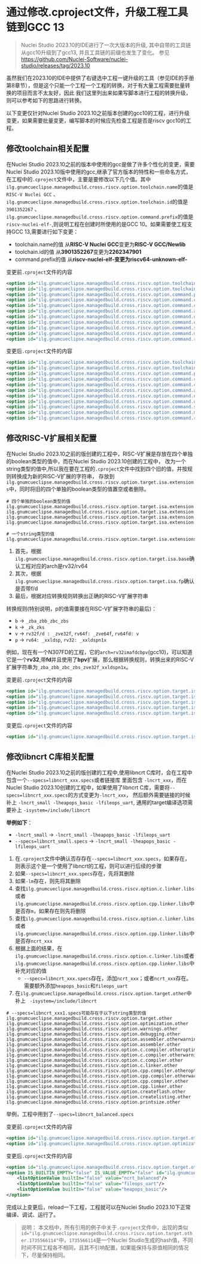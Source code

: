 # 通过修改.cproject文件，升级工程工具链到GCC 13

> Nuclei Studio 2023.10的IDE进行了一次大版本的升级, 其中自带的工具链从gcc10升级到了gcc13, 并且工具链的前缀也发生了变化。
> 参见 https://github.com/Nuclei-Software/nuclei-studio/releases/tag/2023.10

虽然我们在2023.10的IDE中提供了右键选中工程一键升级的工具（参见IDE的手册第8章节），但是这个只能一个工程一个工程的转换，对于有大量工程需要批量转换的项目而言不太友好，因此
我们这里列出来如果写脚本进行工程的转换升级，则可以参考如下的思路进行转换。

以下变更仅针对Nuclei Studio 2023.10之前版本创建的gcc10的工程，进行升级变更，如果需要批量变更，编写脚本的时候应先检查工程是否是riscv gcc10的工程。

## 修改toolchain相关配置

在Nuclei Studio 2023.10之前的版本中使用的gcc是做了许多个性化的变更，需要Nuclei Studio 2023.10版中使用的gcc,继承了官方版本的特性和一些命名方式，在工程中的`.cproject`文件中，主要是要修改以下几个值。其中`ilg.gnumcueclipse.managedbuild.cross.riscv.option.toolchain.name`的值是`RISC-V Nuclei GCC` 、`ilg.gnumcueclipse.managedbuild.cross.riscv.option.toolchain.id`的值是`3901352267` 、`ilg.gnumcueclipse.managedbuild.cross.riscv.option.command.prefix`的值是`riscv-nuclei-elf-`,则说明工程在创建时所使用的是GCC 10。如果需要使工程支持GCC 13,需要进行如下变更：

* toolchain.name的值 从**RISC-V Nuclei GCC**变更为**RISC-V GCC/Newlib**
* toolchain.id的值 从**3901352267**变更为**2262347901**
* command.prefix的值 从**riscv-nuclei-elf-**变更为**riscv64-unknown-elf-**

变更前`.cproject`文件的内容

```xml
<option id="ilg.gnumcueclipse.managedbuild.cross.riscv.option.toolchain.name.129748485" superClass="ilg.gnumcueclipse.managedbuild.cross.riscv.option.toolchain.name" value="RISC-V Nuclei GCC" valueType="string"/>
<option id="ilg.gnumcueclipse.managedbuild.cross.riscv.option.toolchain.id.1143901706" superClass="ilg.gnumcueclipse.managedbuild.cross.riscv.option.toolchain.id" value="3901352267" valueType="string"/>
<option id="ilg.gnumcueclipse.managedbuild.cross.riscv.option.command.prefix.1270840820" superClass="ilg.gnumcueclipse.managedbuild.cross.riscv.option.command.prefix" value="riscv-nuclei-elf-" valueType="string"/>
<option id="ilg.gnumcueclipse.managedbuild.cross.riscv.option.command.c.718590769" superClass="ilg.gnumcueclipse.managedbuild.cross.riscv.option.command.c" value="gcc" valueType="string"/>
<option id="ilg.gnumcueclipse.managedbuild.cross.riscv.option.command.cpp.243660928" superClass="ilg.gnumcueclipse.managedbuild.cross.riscv.option.command.cpp" value="g++" valueType="string"/>
<option id="ilg.gnumcueclipse.managedbuild.cross.riscv.option.command.ar.416250093" superClass="ilg.gnumcueclipse.managedbuild.cross.riscv.option.command.ar" value="ar" valueType="string"/>
<option id="ilg.gnumcueclipse.managedbuild.cross.riscv.option.command.objcopy.741068581" superClass="ilg.gnumcueclipse.managedbuild.cross.riscv.option.command.objcopy" value="objcopy" valueType="string"/>
<option id="ilg.gnumcueclipse.managedbuild.cross.riscv.option.command.objdump.1474975752" superClass="ilg.gnumcueclipse.managedbuild.cross.riscv.option.command.objdump" value="objdump" valueType="string"/>
<option id="ilg.gnumcueclipse.managedbuild.cross.riscv.option.command.size.2085350427" superClass="ilg.gnumcueclipse.managedbuild.cross.riscv.option.command.size" value="size" valueType="string"/>
<option id="ilg.gnumcueclipse.managedbuild.cross.riscv.option.command.make.1355881376" superClass="ilg.gnumcueclipse.managedbuild.cross.riscv.option.command.make" value="make" valueType="string"/>
<option id="ilg.gnumcueclipse.managedbuild.cross.riscv.option.command.rm.1330665916" superClass="ilg.gnumcueclipse.managedbuild.cross.riscv.option.command.rm" value="rm" valueType="string"/>
```

变更后`.cproject`文件的内容

```xml
<option id="ilg.gnumcueclipse.managedbuild.cross.riscv.option.toolchain.name.129748485" superClass="ilg.gnumcueclipse.managedbuild.cross.riscv.option.toolchain.name" value="RISC-V GCC/Newlib" valueType="string"/>
<option id="ilg.gnumcueclipse.managedbuild.cross.riscv.option.toolchain.id.1143901706" superClass="ilg.gnumcueclipse.managedbuild.cross.riscv.option.toolchain.id" value="2262347901" valueType="string"/>
<option id="ilg.gnumcueclipse.managedbuild.cross.riscv.option.command.prefix.1270840820" superClass="ilg.gnumcueclipse.managedbuild.cross.riscv.option.command.prefix" value="riscv64-unknown-elf-" valueType="string"/>
<option id="ilg.gnumcueclipse.managedbuild.cross.riscv.option.command.c.718590769" superClass="ilg.gnumcueclipse.managedbuild.cross.riscv.option.command.c" value="gcc" valueType="string"/>
<option id="ilg.gnumcueclipse.managedbuild.cross.riscv.option.command.cpp.243660928" superClass="ilg.gnumcueclipse.managedbuild.cross.riscv.option.command.cpp" value="g++" valueType="string"/>
<option id="ilg.gnumcueclipse.managedbuild.cross.riscv.option.command.ar.416250093" superClass="ilg.gnumcueclipse.managedbuild.cross.riscv.option.command.ar" value="ar" valueType="string"/>
<option id="ilg.gnumcueclipse.managedbuild.cross.riscv.option.command.objcopy.741068581" superClass="ilg.gnumcueclipse.managedbuild.cross.riscv.option.command.objcopy" value="objcopy" valueType="string"/>
<option id="ilg.gnumcueclipse.managedbuild.cross.riscv.option.command.objdump.1474975752" superClass="ilg.gnumcueclipse.managedbuild.cross.riscv.option.command.objdump" value="objdump" valueType="string"/>
<option id="ilg.gnumcueclipse.managedbuild.cross.riscv.option.command.size.2085350427" superClass="ilg.gnumcueclipse.managedbuild.cross.riscv.option.command.size" value="size" valueType="string"/>
<option id="ilg.gnumcueclipse.managedbuild.cross.riscv.option.command.make.1355881376" superClass="ilg.gnumcueclipse.managedbuild.cross.riscv.option.command.make" value="make" valueType="string"/>
<option id="ilg.gnumcueclipse.managedbuild.cross.riscv.option.command.rm.1330665916" superClass="ilg.gnumcueclipse.managedbuild.cross.riscv.option.command.rm" value="rm" valueType="string"/>
```

## 修改RISC-V扩展相关配置

在Nuclei Studio 2023.10之前的版创建的工程中，RISC-V扩展是存放在四个单独的boolean类型的值中，而在Nuclei Studio 2023.10创建的工程中，
改为一个string类型的值中,所以我在要在工程的`.cproject`文件中找到四个旧的值，并按规则转换成为新的RISC-V扩展的字符串，
存放到`ilg.gnumcueclipse.managedbuild.cross.riscv.option.target.isa.extensions`中，同时将旧的四个单独的boolean类型的值置空或者删除。

```
# 四个单独的boolean类型的值
ilg.gnumcueclipse.managedbuild.cross.riscv.option.target.isa.extension.rvb
ilg.gnumcueclipse.managedbuild.cross.riscv.option.target.isa.extension.rvk
ilg.gnumcueclipse.managedbuild.cross.riscv.option.target.isa.extension.dsp
ilg.gnumcueclipse.managedbuild.cross.riscv.option.target.isa.extension.vector

# 一个string类型的值
ilg.gnumcueclipse.managedbuild.cross.riscv.option.target.isa.extensions
```

1. 首先，根据`ilg.gnumcueclipse.managedbuild.cross.riscv.option.target.isa.base`确认工程对应的arch是rv32/rv64
2. 其次，根据`ilg.gnumcueclipse.managedbuild.cross.riscv.option.target.isa.fp`确认是否带f/d
3. 最后，根据对应转换规则转换出正确的RISC-V扩展字符串

转换规则(特别说明，p的值需要接在RISC-V扩展字符串的最后)：

* `b` -> `_zba_zbb_zbc_zbs`
* `k` -> `_zk_zks`
* `v` -> `rv32f/d : _zve32f`, `rv64f: _zve64f`, `rv64fd: v`
* `p` -> `rv64: _xxldsp`, `rv32: _xxldspn1x`


例如，现在有一个N307FD的工程，它的`arch=rv32imafdcbpv`(gcc10)，可以知道它是一个**rv32**,带**fd**并且使用了**bpv**扩展，那么根据转换规则，转换出来的RISC-V扩展字符串为`_zba_zbb_zbc_zbs_zve32f_xxldspn1x`。

变更前`.cproject`文件的内容

```xml
<option id="ilg.gnumcueclipse.managedbuild.cross.riscv.option.target.isa.base.489743203" superClass="ilg.gnumcueclipse.managedbuild.cross.riscv.option.target.isa.base" value="ilg.gnumcueclipse.managedbuild.cross.riscv.option.target.arch.rv32i" valueType="enumerated"/>
<option id="ilg.gnumcueclipse.managedbuild.cross.riscv.option.target.isa.fp.1936924005" superClass="ilg.gnumcueclipse.managedbuild.cross.riscv.option.target.isa.fp" value="ilg.gnumcueclipse.managedbuild.cross.riscv.option.isa.fp.double" valueType="enumerated"/>
<option id="ilg.gnumcueclipse.managedbuild.cross.riscv.option.target.isa.extension.rvb.168405526" superClass="ilg.gnumcueclipse.managedbuild.cross.riscv.option.target.isa.extension.rvb" value="true" valueType="boolean"/>
<option id="ilg.gnumcueclipse.managedbuild.cross.riscv.option.target.isa.extension.dsp.565204765" superClass="ilg.gnumcueclipse.managedbuild.cross.riscv.option.target.isa.extension.dsp" value="true" valueType="boolean"/>
<option id="ilg.gnumcueclipse.managedbuild.cross.riscv.option.target.isa.extension.vector.1142078455" superClass="ilg.gnumcueclipse.managedbuild.cross.riscv.option.target.isa.extension.vector" value="true" valueType="boolean"/>		
```

变更后`.cproject`文件的内容

```xml
<option id="ilg.gnumcueclipse.managedbuild.cross.riscv.option.target.isa.extensions.1832321358" superClass="ilg.gnumcueclipse.managedbuild.cross.riscv.option.target.isa.extensions" value="_zba_zbb_zbc_zbs_zve32f_xxldspn1x" valueType="string"/>
```

## 修改libncrt C库相关配置

在Nuclei Studio 2023.10之前的版创建的工程中,使用libncrt C库时，会在工程中包含一个`--specs=libncrt_xxx.specs`或者链接库 
里面包含 `-lncrt_xxx`，而在Nuclei Studio 2023.10创建的工程中，如果使用了libncrt C库，需要将`--specs=libncrt_xxx.specs`的方式变更为`-lncrt_xxx`，
然后额外需要链接的时候补上 `-lncrt_small -lheapops_basic -lfileops_uart`, 通用的target编译选项需要补上 `-isystem=/include/libncrt`

**举例如下**：
* `-lncrt_small` -> `-lncrt_small -lheapops_basic -lfileops_uart`
* `--specs=libncrt_small.specs` -> `-lncrt_small -lheapops_basic -lfileops_uart`


1. 在`.cproject`文件中确认否存存在`--specs=libncrt_xxx.specs`，如果存在，则表示这个是一个使用了libncrt的工程，则可以进行后续的步骤
2. 如果`--specs=libncrt_xxx.specs`存在，先将其删除
3. 如果`-lm`存在，则先将其删除
4. 查找`ilg.gnumcueclipse.managedbuild.cross.riscv.option.c.linker.libs`或者`ilg.gnumcueclipse.managedbuild.cross.riscv.option.cpp.linker.libs`中是否存`m`，如果存在则先将删除
5. 查找`ilg.gnumcueclipse.managedbuild.cross.riscv.option.c.linker.libs`或者`ilg.gnumcueclipse.managedbuild.cross.riscv.option.cpp.linker.libs`中是否存`ncrt_xxx`
6. 根据上面的结果，在`ilg.gnumcueclipse.managedbuild.cross.riscv.option.c.linker.libs`或者`ilg.gnumcueclipse.managedbuild.cross.riscv.option.cpp.linker.libs`中补充对应的值
    * `--specs=libncrt_xxx.specs`存在，添加`ncrt_xxx`；或者`ncrt_xxx`存在。需要额外添加`heapops_basic`和`fileops_uart`
7. 在`ilg.gnumcueclipse.managedbuild.cross.riscv.option.target.other`中补上 ` -isystem=/include/libncrt`

```
# --specs=libncrt_xxx1.specs可能存在于以下string类型的值
ilg.gnumcueclipse.managedbuild.cross.riscv.option.target.other
ilg.gnumcueclipse.managedbuild.cross.riscv.option.optimization.other
ilg.gnumcueclipse.managedbuild.cross.riscv.option.warnings.other
ilg.gnumcueclipse.managedbuild.cross.riscv.option.debugging.other
ilg.gnumcueclipse.managedbuild.cross.riscv.option.assembler.otherwarnings
ilg.gnumcueclipse.managedbuild.cross.riscv.option.assembler.other
ilg.gnumcueclipse.managedbuild.cross.riscv.option.c.compiler.otheroptimizations
ilg.gnumcueclipse.managedbuild.cross.riscv.option.c.compiler.otherwarnings
ilg.gnumcueclipse.managedbuild.cross.riscv.option.c.compiler.other
ilg.gnumcueclipse.managedbuild.cross.riscv.option.c.linker.other
ilg.gnumcueclipse.managedbuild.cross.riscv.option.cpp.compiler.otheroptimizations
ilg.gnumcueclipse.managedbuild.cross.riscv.option.cpp.compiler.otherwarnings
ilg.gnumcueclipse.managedbuild.cross.riscv.option.cpp.compiler.other
ilg.gnumcueclipse.managedbuild.cross.riscv.option.cpp.linker.other
ilg.gnumcueclipse.managedbuild.cross.riscv.option.createflash.other
ilg.gnumcueclipse.managedbuild.cross.riscv.option.createlisting.other
ilg.gnumcueclipse.managedbuild.cross.riscv.option.printsize.other
```

举例，工程中用到了`--specs=libncrt_balanced.specs`

变更前`.cproject`文件的内容

```xml
<option id="ilg.gnumcueclipse.managedbuild.cross.riscv.option.target.other.1735566114" superClass="ilg.gnumcueclipse.managedbuild.cross.riscv.option.target.other" value=" " valueType="string"/>
<option id="ilg.gnumcueclipse.managedbuild.cross.riscv.option.optimization.other.443378574" superClass="ilg.gnumcueclipse.managedbuild.cross.riscv.option.optimization.other" value="--specs=libncrt_balanced.specs" valueType="string"/>
```

变更后`.cproject`文件的内容

```xml
<option id="ilg.gnumcueclipse.managedbuild.cross.riscv.option.target.other.1735566114" superClass="ilg.gnumcueclipse.managedbuild.cross.riscv.option.target.other" value="-isystem=/include/libncrt " valueType="string"/>
<option IS_BUILTIN_EMPTY="false" IS_VALUE_EMPTY="false" id="ilg.gnumcueclipse.managedbuild.cross.riscv.option.cpp.linker.libs.146128417" superClass="ilg.gnumcueclipse.managedbuild.cross.riscv.option.cpp.linker.libs" valueType="libs">
	<listOptionValue builtIn="false" value="ncrt_balanced"/>
	<listOptionValue builtIn="false" value="fileops_uart"/>
	<listOptionValue builtIn="false" value="heapops_basic"/>
</option>
```

完成以上变更后，reload一下工程，工程就可以在Nuclei Studio 2023.10下正常编译、调试、运行了。
> 说明：
> 本文档中，所有引用的例子中关于`.cproject`文件中，出现的类似`id="ilg.gnumcueclipse.managedbuild.cross.riscv.option.target.other.1735566114"`中，`1735566114`是一个Nuclei Studio生成的hash值，不同时间不同工程各不相同，且其不引响配置，如果能保持与原值相同的情况下，尽量保持相同。